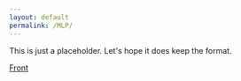 ```yaml
---
layout: default
permalink: /MLP/
---
```


This is just a placeholder. Let's hope it does keep the format.

[Front](/README.md)
